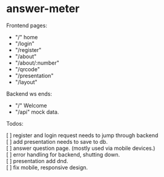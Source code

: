 # answer-meter

Frontend pages:

- "/" home
- "/login"
- "/register"
- "/about"
- "/about/:number"
- "/qrcode"
- "/presentation"
- "/layout"

Backend ws ends:

- "/" Welcome
- "/api" mock data.

Todos:

[ ] register and login request needs to jump through backend
<br>
[ ] add presentation needs to save to db.
<br>
[ ] answer question page. (mostly used via mobile devices.)
<br>
[ ] error handling for backend, shutting down.
<br>
[ ] presentation add dnd.
<br>
[ ] fix mobile, responsive design.
<br>
